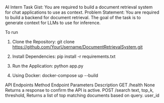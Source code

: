 AI Intern Task
Gist: You are required to build a document retrieval system for chat applications to use as context.
Problem Statement: You are required to build a backend for document retrieval. The goal of the task is
to generate context for LLMs to use for inference.

To run
1. Clone the Repository:
git clone https://github.com/YourUsername/DocumentRetrievalSystem.git

2. Install Dependencies:
pip install -r requirements.txt

3. Run the Application:
python app.py

4. Using Docker:
docker-compose up --build

API Endpoints
Method	    Endpoint	               Parameters	                                                     Description
GET	        /health	                   None	                                          Returns a response to confirm the API is active.
POST	      /search          	text, top_k, threshold,                                 Returns a list of top matching documents based on query.
                                      user_id	
